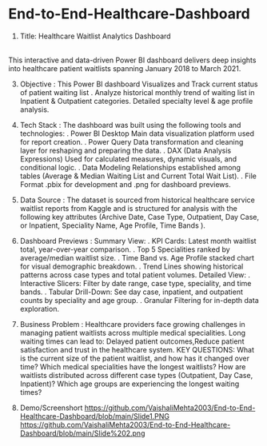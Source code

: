 # End-to-End-Healthcare-Dashboard
1. Title: Healthcare Waitlist Analytics Dashboard
<br>
This interactive and data-driven Power BI dashboard delivers deep insights into healthcare patient waitlists spanning January 2018 to March 2021.

3. Objective :
This Power BI dashboard Visualizes and Track current status of patient waiting list .
Analyze historical monthly trend of waiting list in Inpatient & Outpatient categories.
Detailed specialty level & age profile analysis.

4. Tech Stack :
The dashboard was built using the following tools and technologies:
.  Power BI Desktop Main data visualization platform used for report creation.
.  Power Query Data transformation and cleaning layer for reshaping and preparing the data.
.  DAX (Data Analysis Expressions) Used for calculated measures, dynamic visuals, and conditional logic.
.  Data Modeling Relationships established among tables (Average & Median Waiting List and Current Total Wait List).
.  File Format .pbix for development and .png for dashboard previews.

5. Data Source :
The dataset is sourced from historical healthcare service waitlist reports from Kaggle and is structured for analysis with the following key attributes (Archive Date, Case Type, Outpatient, Day Case, or Inpatient, Speciality Name, Age Profile, Time Bands ).

6. Dashboard Previews :
Summary View:
. KPI Cards: Latest month waitlist total, year-over-year comparison.
. Top 5 Specialities ranked by average/median waitlist size.
. Time Band vs. Age Profile stacked chart for visual demographic breakdown.
. Trend Lines showing historical patterns across case types and total patient volumes.
Detailed View:
. Interactive Slicers: Filter by date range, case type, speciality, and time bands.
. Tabular Drill-Down: See day case, inpatient, and outpatient counts by speciality and age group.
. Granular Filtering for in-depth data exploration.

7. Business Problem :
Healthcare providers face growing challenges in managing patient waitlists across multiple medical specialities.
Long waiting times can lead to:
Delayed patient outcomes,Reduce patient satisfaction and trust in the healthcare system.
KEY QUESTIONS:
What is the current size of the patient waitlist, and how has it changed over time?
Which medical specialities have the longest waitlists?
How are waitlists distributed across different case types (Outpatient, Day Case, Inpatient)?
Which age groups are experiencing the longest waiting times?

8. Demo/Screenshort
   https://github.com/VaishaliMehta2003/End-to-End-Healthcare-Dashboard/blob/main/Slide1.PNG
   https://github.com/VaishaliMehta2003/End-to-End-Healthcare-Dashboard/blob/main/Slide%202.png

 
